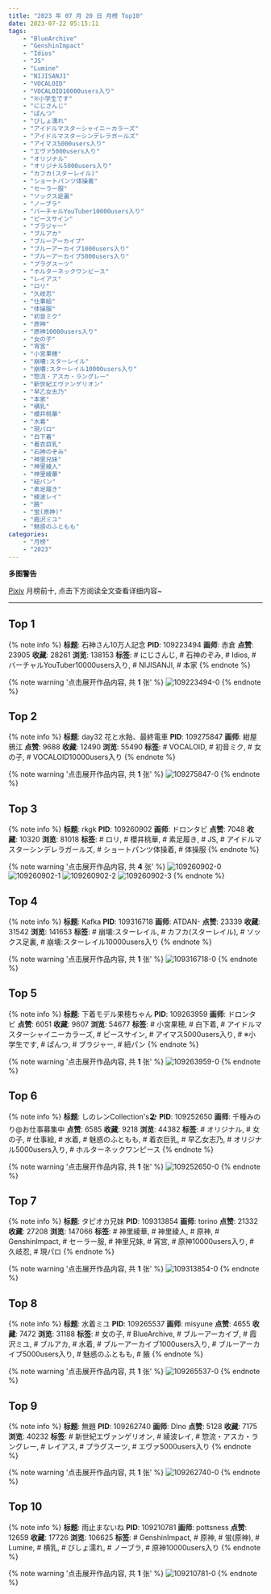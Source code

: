 ```yaml
---
title: "2023 年 07 月 20 日 月榜 Top10"
date: 2023-07-22 05:15:11
tags:
    - "BlueArchive"
    - "GenshinImpact"
    - "Idios"
    - "JS"
    - "Lumine"
    - "NIJISANJI"
    - "VOCALOID"
    - "VOCALOID10000users入り"
    - "※小学生です"
    - "にじさんじ"
    - "ぱんつ"
    - "びしょ濡れ"
    - "アイドルマスターシャイニーカラーズ"
    - "アイドルマスターシンデレラガールズ"
    - "アイマス5000users入り"
    - "エヴァ5000users入り"
    - "オリジナル"
    - "オリジナル5000users入り"
    - "カフカ(スターレイル)"
    - "ショートパンツ体操着"
    - "セーラー服"
    - "ソックス足裏"
    - "ノーブラ"
    - "バーチャルYouTuber10000users入り"
    - "ピースサイン"
    - "ブラジャー"
    - "ブルアカ"
    - "ブルーアーカイブ"
    - "ブルーアーカイブ1000users入り"
    - "ブルーアーカイブ5000users入り"
    - "プラグスーツ"
    - "ホルターネックワンピース"
    - "レイアス"
    - "ロリ"
    - "久岐忍"
    - "仕事絵"
    - "体操服"
    - "初音ミク"
    - "原神"
    - "原神10000users入り"
    - "女の子"
    - "宵宮"
    - "小宮果穂"
    - "崩壊:スターレイル"
    - "崩壊:スターレイル10000users入り"
    - "惣流・アスカ・ラングレー"
    - "新世紀エヴァンゲリオン"
    - "早乙女志乃"
    - "本家"
    - "横乳"
    - "櫻井桃華"
    - "水着"
    - "現パロ"
    - "白下着"
    - "着衣巨乳"
    - "石神のぞみ"
    - "神里兄妹"
    - "神里綾人"
    - "神里綾華"
    - "紐パン"
    - "素足履き"
    - "綾波レイ"
    - "腋"
    - "蛍(原神)"
    - "霞沢ミユ"
    - "魅惑のふともも"
categories:
    - "月榜"
    - "2023"
---
```


<i class="fa fa-triangle-exclamation"></i>**多图警告**<i class="fa fa-triangle-exclamation"></i>

[Pixiv](https://www.pixiv.net/) 月榜前十, 点击下方阅读全文查看详细内容~

<!-- more -->

---

## Top 1

{% note info %}
**标题**: 石神さん10万人記念
**PID**: 109223494 **画师**: 赤倉
**点赞**: 23905 **收藏**: 28261 **浏览**: 138153
**标签**: # にじさんじ, # 石神のぞみ, # Idios, # バーチャルYouTuber10000users入り, # NIJISANJI, # 本家
{% endnote %}

{% note warning '点击展开作品内容, 共 **1** 张' %}
![109223494-0](https://i.pixiv.re/img-original/img/2023/06/22/00/00/02/109223494_p0.png)
{% endnote %}

## Top 2

{% note info %}
**标题**: day32 花と水飴、最終電車
**PID**: 109275847 **画师**: 紺屋鴉江
**点赞**: 9688 **收藏**: 12490 **浏览**: 55490
**标签**: # VOCALOID, # 初音ミク, # 女の子, # VOCALOID10000users入り
{% endnote %}

{% note warning '点击展开作品内容, 共 **1** 张' %}
![109275847-0](https://i.pixiv.re/img-original/img/2023/06/23/21/28/36/109275847_p0.jpg)
{% endnote %}

## Top 3

{% note info %}
**标题**: rkgk
**PID**: 109260902 **画师**: ドロンタビ
**点赞**: 7048 **收藏**: 10320 **浏览**: 81018
**标签**: # ロリ, # 櫻井桃華, # 素足履き, # JS, # アイドルマスターシンデレラガールズ, # ショートパンツ体操着, # 体操服
{% endnote %}

{% note warning '点击展开作品内容, 共 **4** 张' %}
![109260902-0](https://i.pixiv.re/img-original/img/2023/06/23/09/07/09/109260902_p0.jpg)
![109260902-1](https://i.pixiv.re/img-original/img/2023/06/23/09/07/09/109260902_p1.jpg)
![109260902-2](https://i.pixiv.re/img-original/img/2023/06/23/09/07/09/109260902_p2.jpg)
![109260902-3](https://i.pixiv.re/img-original/img/2023/06/23/09/07/09/109260902_p3.jpg)
{% endnote %}

## Top 4

{% note info %}
**标题**: Kafka
**PID**: 109316718 **画师**: ATDAN-
**点赞**: 23339 **收藏**: 31542 **浏览**: 141653
**标签**: # 崩壊:スターレイル, # カフカ(スターレイル), # ソックス足裏, # 崩壊:スターレイル10000users入り
{% endnote %}

{% note warning '点击展开作品内容, 共 **1** 张' %}
![109316718-0](https://i.pixiv.re/img-original/img/2023/06/25/14/04/09/109316718_p0.jpg)
{% endnote %}

## Top 5

{% note info %}
**标题**: 下着モデル果穂ちゃん
**PID**: 109263959 **画师**: ドロンタビ
**点赞**: 6051 **收藏**: 9607 **浏览**: 54677
**标签**: # 小宮果穂, # 白下着, # アイドルマスターシャイニーカラーズ, # ピースサイン, # アイマス5000users入り, # ※小学生です, # ぱんつ, # ブラジャー, # 紐パン
{% endnote %}

{% note warning '点击展开作品内容, 共 **1** 张' %}
![109263959-0](https://i.pixiv.re/img-original/img/2023/06/23/12/44/59/109263959_p0.png)
{% endnote %}

## Top 6

{% note info %}
**标题**: しのレンCollection's🏖️
**PID**: 109252650 **画师**: 千種みのり@お仕事募集中
**点赞**: 6585 **收藏**: 9218 **浏览**: 44382
**标签**: # オリジナル, # 女の子, # 仕事絵, # 水着, # 魅惑のふともも, # 着衣巨乳, # 早乙女志乃, # オリジナル5000users入り, # ホルターネックワンピース
{% endnote %}

{% note warning '点击展开作品内容, 共 **1** 张' %}
![109252650-0](https://i.pixiv.re/img-original/img/2023/06/23/00/06/18/109252650_p0.jpg)
{% endnote %}

## Top 7

{% note info %}
**标题**: タピオカ兄妹
**PID**: 109313854 **画师**: torino
**点赞**: 21332 **收藏**: 27208 **浏览**: 147066
**标签**: # 神里綾華, # 神里綾人, # 原神, # GenshinImpact, # セーラー服, # 神里兄妹, # 宵宮, # 原神10000users入り, # 久岐忍, # 現パロ
{% endnote %}

{% note warning '点击展开作品内容, 共 **1** 张' %}
![109313854-0](https://i.pixiv.re/img-original/img/2023/06/25/00/00/25/109313854_p0.jpg)
{% endnote %}

## Top 8

{% note info %}
**标题**: 水着ミユ
**PID**: 109265537 **画师**: misyune
**点赞**: 4655 **收藏**: 7472 **浏览**: 31188
**标签**: # 女の子, # BlueArchive, # ブルーアーカイブ, # 霞沢ミユ, # ブルアカ, # 水着, # ブルーアーカイブ1000users入り, # ブルーアーカイブ5000users入り, # 魅惑のふともも, # 腋
{% endnote %}

{% note warning '点击展开作品内容, 共 **1** 张' %}
![109265537-0](https://i.pixiv.re/img-original/img/2023/06/23/15/22/20/109265537_p0.png)
{% endnote %}

## Top 9

{% note info %}
**标题**: 無題
**PID**: 109262740 **画师**: DIno
**点赞**: 5128 **收藏**: 7175 **浏览**: 40232
**标签**: # 新世紀エヴァンゲリオン, # 綾波レイ, # 惣流・アスカ・ラングレー, # レイアス, # プラグスーツ, # エヴァ5000users入り
{% endnote %}

{% note warning '点击展开作品内容, 共 **1** 张' %}
![109262740-0](https://i.pixiv.re/img-original/img/2023/06/23/11/32/05/109262740_p0.jpg)
{% endnote %}

## Top 10

{% note info %}
**标题**: 雨止まないね
**PID**: 109210781 **画师**: pottsness
**点赞**: 12659 **收藏**: 17726 **浏览**: 106625
**标签**: # GenshinImpact, # 原神, # 蛍(原神), # Lumine, # 横乳, # びしょ濡れ, # ノーブラ, # 原神10000users入り
{% endnote %}

{% note warning '点击展开作品内容, 共 **1** 张' %}
![109210781-0](https://i.pixiv.re/img-original/img/2023/06/21/16/30/03/109210781_p0.jpg)
{% endnote %}
